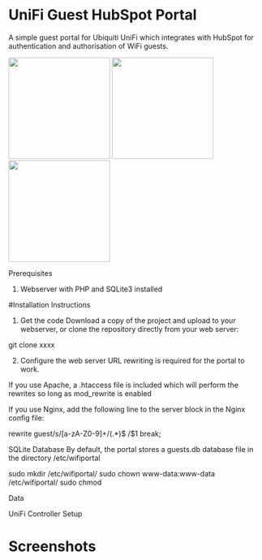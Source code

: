 UniFi Guest HubSpot Portal
============================
A simple guest portal for Ubiquiti UniFi which integrates with HubSpot for authentication and authorisation of WiFi guests.

<img src='https://thesohodigital.com/images/external/portal-1.png' width='200'/>
<img src='https://thesohodigital.com/images/external/portal-2.png' width='200'/>
<img src='https://thesohodigital.com/images/external/portal-3.png' width='200'/>

Prerequisites
1. Webserver with PHP and SQLite3 installed

#Installation Instructions

1. Get the code
Download a copy of the project and upload to your webserver, or clone the repository directly from your web server:

git clone xxxx

2. Configure the web server
URL rewriting is required for the portal to work.

If you use Apache, a .htaccess file is included which will perform the rewrites so long as mod_rewrite is enabled

If you use Nginx, add the following line to the server block in the Nginx config file:

rewrite guest\/s\/[a-zA-Z0-9]+/(.*)$ /$1 break;

SQLite Database
By default, the portal stores a guests.db database file in the directory /etc/wifiportal 

sudo mkdir /etc/wifiportal/
sudo chown www-data:www-data /etc/wifiportal/
sudo chmod 

Data

UniFi Controller Setup

# Screenshots

